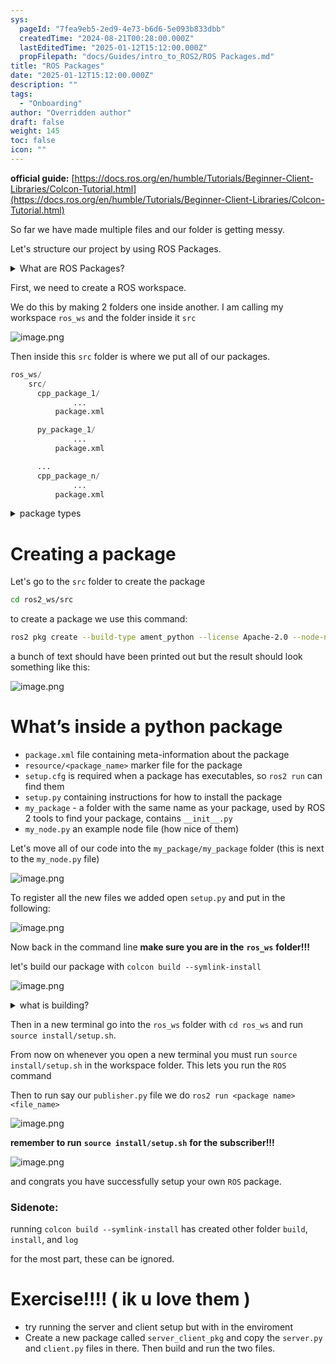 ```yaml
---
sys:
  pageId: "7fea9eb5-2ed9-4e73-b6d6-5e093b833dbb"
  createdTime: "2024-08-21T00:28:00.000Z"
  lastEditedTime: "2025-01-12T15:12:00.000Z"
  propFilepath: "docs/Guides/intro_to_ROS2/ROS Packages.md"
title: "ROS Packages"
date: "2025-01-12T15:12:00.000Z"
description: ""
tags:
  - "Onboarding"
author: "Overridden author"
draft: false
weight: 145
toc: false
icon: ""
---
```


**official guide:** [https://docs.ros.org/en/humble/Tutorials/Beginner-Client-Libraries/Colcon-Tutorial.html](https://docs.ros.org/en/humble/Tutorials/Beginner-Client-Libraries/Colcon-Tutorial.html)

So far we have made multiple files and our folder is getting messy.

Let's structure our project by using ROS Packages.

<details>

<summary>What are ROS Packages?</summary>

ROS Packages are, as the name implies, packages of code that are highly sharable between ROS developers.

They consist of a folder, `package.xml` file, and source code

```python
      cpp_package_1/
		      ... imagine much code files here ..
          package.xml
```

</details>

First, we need to create a ROS workspace.

We do this by making 2 folders one inside another. I am calling my workspace `ros_ws` and the folder inside it `src`

![image.png](https://prod-files-secure.s3.us-west-2.amazonaws.com/d518164a-d88e-44d1-a4ee-3adb3bd8bce0/70706947-fd18-4537-a67b-e12946812d31/image.png?X-Amz-Algorithm=AWS4-HMAC-SHA256&X-Amz-Content-Sha256=UNSIGNED-PAYLOAD&X-Amz-Credential=ASIAZI2LB466RR3AYZB7%2F20250204%2Fus-west-2%2Fs3%2Faws4_request&X-Amz-Date=20250204T140753Z&X-Amz-Expires=3600&X-Amz-Security-Token=IQoJb3JpZ2luX2VjEBUaCXVzLXdlc3QtMiJHMEUCIQDafWpxkmUpTyvo8Ay8JBWr%2Br9ORAPSrqq0Kk%2Bx%2Fw%2Fg7QIgBNQgudHgldMJHFaX3ayAeUFX5JC4PIp%2FuqKLKIAH9lMq%2FwMILhAAGgw2Mzc0MjMxODM4MDUiDNBsUuBkMg7vxFGeRCrcAwwJl%2BbBHz3N7CcoYYpv8IkIXf7lWyYgzncLzNxp22sTOGgk7DXFv%2FAvuionQgt3Q%2FWSUBlhY%2BUvvV5Md92YbIf52yd8PoiebuU%2F7Ja3YEDLIkgPAH6yz0UoXLr3kdHnZTFpIZ3AMGjl60O3KpWQCdbhUVv23c1Y1IX3uf7O6Wb8%2BQHt5whPsOemai544vDgFmdNYXzsc0bF%2FCUwL%2BVyDUsLGFjS5Y%2Bhl%2FOFp1UtCgKpl%2BsDD4IL8wXESTYMPpJqToVMKWT3dHHAytcssj%2B3d7b9MPShok9TtsX3Ems1j6krlj3TVXdpGeXS%2BqXX%2BlmI5dJpv%2FR0WlrQWpIX9xgsGfcu6015BmKgr6%2BFIQfVN%2BXeRA9OqpYI4GtF9UNIRzAmou1ulcYbrLarnT%2BiIGl%2FqvZxL21kTJM6Xw1I3JpUVgowsKnI6K%2BG2JGokJ7ZaEIt8zDrCxGGqhpJ59Qud92IoSSizJvJyv5QffHlwwdTW094p7my4GvxcwuVoK0KaVKZcBpF4OGcQzzCdsRTVGp%2FTe5ugMwlH%2F%2FSZ4Mh933KlM1pjLA%2F6GFAswt6w0qLdgeuLsM4QE6VFcx27TjyA%2BUidoJZCJHNxDgOU5uRfaF3ccwr%2BvgN%2BB1LrGHKTmQpMJ6fiL0GOqUBJQCMSx8RsXHtuW%2BntEs8SACkCmJcy9qni%2By3ELem6R9wy579yIp9rkwqV08lL5aSqvSFQ4FCsJIv1T61kPPgQUpqL7MLeiwelmFZerMJaRbqz0AfbseCbOhtfGZTA2oTasM%2BAPgLBCnXqGo6pwpGaWA9HvOtEwGITgDF863pSNXwbdG1MSkpW%2FZoSdVQEo57AH1Tzkei9ApDox5r%2BDEJBfulWO4p&X-Amz-Signature=133df2012b64202d2a0028a576221857896b31f0459c7e91811c401718a20457&X-Amz-SignedHeaders=host&x-id=GetObject)

Then inside this `src` folder is where we put all of our packages.

```python
ros_ws/
    src/
      cpp_package_1/
		      ...
          package.xml

      py_package_1/
		      ...
          package.xml

      ...
      cpp_package_n/
		      ...
          package.xml

```

<details>

<summary>package types</summary>

packages can be either `C++` or python.

the intern file structure is different for each but for this guide we will stick to creating python packages

</details>

# Creating a package

Let's go to the `src` folder to create the package

```bash
cd ros2_ws/src
```

to create a package we use this command:

```bash
ros2 pkg create --build-type ament_python --license Apache-2.0 --node-name my_node my_package
```

a bunch of text should have been printed out but the result should look something like this:

![image.png](https://prod-files-secure.s3.us-west-2.amazonaws.com/d518164a-d88e-44d1-a4ee-3adb3bd8bce0/e6cf1e3f-8512-4a3e-b131-079f800bf3e8/image.png?X-Amz-Algorithm=AWS4-HMAC-SHA256&X-Amz-Content-Sha256=UNSIGNED-PAYLOAD&X-Amz-Credential=ASIAZI2LB466RR3AYZB7%2F20250204%2Fus-west-2%2Fs3%2Faws4_request&X-Amz-Date=20250204T140753Z&X-Amz-Expires=3600&X-Amz-Security-Token=IQoJb3JpZ2luX2VjEBUaCXVzLXdlc3QtMiJHMEUCIQDafWpxkmUpTyvo8Ay8JBWr%2Br9ORAPSrqq0Kk%2Bx%2Fw%2Fg7QIgBNQgudHgldMJHFaX3ayAeUFX5JC4PIp%2FuqKLKIAH9lMq%2FwMILhAAGgw2Mzc0MjMxODM4MDUiDNBsUuBkMg7vxFGeRCrcAwwJl%2BbBHz3N7CcoYYpv8IkIXf7lWyYgzncLzNxp22sTOGgk7DXFv%2FAvuionQgt3Q%2FWSUBlhY%2BUvvV5Md92YbIf52yd8PoiebuU%2F7Ja3YEDLIkgPAH6yz0UoXLr3kdHnZTFpIZ3AMGjl60O3KpWQCdbhUVv23c1Y1IX3uf7O6Wb8%2BQHt5whPsOemai544vDgFmdNYXzsc0bF%2FCUwL%2BVyDUsLGFjS5Y%2Bhl%2FOFp1UtCgKpl%2BsDD4IL8wXESTYMPpJqToVMKWT3dHHAytcssj%2B3d7b9MPShok9TtsX3Ems1j6krlj3TVXdpGeXS%2BqXX%2BlmI5dJpv%2FR0WlrQWpIX9xgsGfcu6015BmKgr6%2BFIQfVN%2BXeRA9OqpYI4GtF9UNIRzAmou1ulcYbrLarnT%2BiIGl%2FqvZxL21kTJM6Xw1I3JpUVgowsKnI6K%2BG2JGokJ7ZaEIt8zDrCxGGqhpJ59Qud92IoSSizJvJyv5QffHlwwdTW094p7my4GvxcwuVoK0KaVKZcBpF4OGcQzzCdsRTVGp%2FTe5ugMwlH%2F%2FSZ4Mh933KlM1pjLA%2F6GFAswt6w0qLdgeuLsM4QE6VFcx27TjyA%2BUidoJZCJHNxDgOU5uRfaF3ccwr%2BvgN%2BB1LrGHKTmQpMJ6fiL0GOqUBJQCMSx8RsXHtuW%2BntEs8SACkCmJcy9qni%2By3ELem6R9wy579yIp9rkwqV08lL5aSqvSFQ4FCsJIv1T61kPPgQUpqL7MLeiwelmFZerMJaRbqz0AfbseCbOhtfGZTA2oTasM%2BAPgLBCnXqGo6pwpGaWA9HvOtEwGITgDF863pSNXwbdG1MSkpW%2FZoSdVQEo57AH1Tzkei9ApDox5r%2BDEJBfulWO4p&X-Amz-Signature=59796e62e365ac2a0b0999515dfd68d5f437f9127c32b083c1aa4444816857c0&X-Amz-SignedHeaders=host&x-id=GetObject)

# What’s inside a python package

- `package.xml` file containing meta-information about the package
- `resource/<package_name>` marker file for the package
- `setup.cfg` is required when a package has executables, so `ros2 run` can find them
- `setup.py` containing instructions for how to install the package
- `my_package` - a folder with the same name as your package, used by ROS 2 tools to find your package, contains `__init__.py`
- `my_node.py` an example node file (how nice of them)

Let's move all of our code into the `my_package/my_package` folder (this is next to the `my_node.py` file)

![image.png](https://prod-files-secure.s3.us-west-2.amazonaws.com/d518164a-d88e-44d1-a4ee-3adb3bd8bce0/9ce58f11-0da9-4d3e-b86d-506a9685d378/image.png?X-Amz-Algorithm=AWS4-HMAC-SHA256&X-Amz-Content-Sha256=UNSIGNED-PAYLOAD&X-Amz-Credential=ASIAZI2LB466RR3AYZB7%2F20250204%2Fus-west-2%2Fs3%2Faws4_request&X-Amz-Date=20250204T140753Z&X-Amz-Expires=3600&X-Amz-Security-Token=IQoJb3JpZ2luX2VjEBUaCXVzLXdlc3QtMiJHMEUCIQDafWpxkmUpTyvo8Ay8JBWr%2Br9ORAPSrqq0Kk%2Bx%2Fw%2Fg7QIgBNQgudHgldMJHFaX3ayAeUFX5JC4PIp%2FuqKLKIAH9lMq%2FwMILhAAGgw2Mzc0MjMxODM4MDUiDNBsUuBkMg7vxFGeRCrcAwwJl%2BbBHz3N7CcoYYpv8IkIXf7lWyYgzncLzNxp22sTOGgk7DXFv%2FAvuionQgt3Q%2FWSUBlhY%2BUvvV5Md92YbIf52yd8PoiebuU%2F7Ja3YEDLIkgPAH6yz0UoXLr3kdHnZTFpIZ3AMGjl60O3KpWQCdbhUVv23c1Y1IX3uf7O6Wb8%2BQHt5whPsOemai544vDgFmdNYXzsc0bF%2FCUwL%2BVyDUsLGFjS5Y%2Bhl%2FOFp1UtCgKpl%2BsDD4IL8wXESTYMPpJqToVMKWT3dHHAytcssj%2B3d7b9MPShok9TtsX3Ems1j6krlj3TVXdpGeXS%2BqXX%2BlmI5dJpv%2FR0WlrQWpIX9xgsGfcu6015BmKgr6%2BFIQfVN%2BXeRA9OqpYI4GtF9UNIRzAmou1ulcYbrLarnT%2BiIGl%2FqvZxL21kTJM6Xw1I3JpUVgowsKnI6K%2BG2JGokJ7ZaEIt8zDrCxGGqhpJ59Qud92IoSSizJvJyv5QffHlwwdTW094p7my4GvxcwuVoK0KaVKZcBpF4OGcQzzCdsRTVGp%2FTe5ugMwlH%2F%2FSZ4Mh933KlM1pjLA%2F6GFAswt6w0qLdgeuLsM4QE6VFcx27TjyA%2BUidoJZCJHNxDgOU5uRfaF3ccwr%2BvgN%2BB1LrGHKTmQpMJ6fiL0GOqUBJQCMSx8RsXHtuW%2BntEs8SACkCmJcy9qni%2By3ELem6R9wy579yIp9rkwqV08lL5aSqvSFQ4FCsJIv1T61kPPgQUpqL7MLeiwelmFZerMJaRbqz0AfbseCbOhtfGZTA2oTasM%2BAPgLBCnXqGo6pwpGaWA9HvOtEwGITgDF863pSNXwbdG1MSkpW%2FZoSdVQEo57AH1Tzkei9ApDox5r%2BDEJBfulWO4p&X-Amz-Signature=eab2058f4c335a166132715409433e127331d5ff02dceaa55fd13222836ee976&X-Amz-SignedHeaders=host&x-id=GetObject)

To register all the new files we added open `setup.py` and put in the following:

![image.png](https://prod-files-secure.s3.us-west-2.amazonaws.com/d518164a-d88e-44d1-a4ee-3adb3bd8bce0/1cd7c262-4cae-4496-9d75-c178537d24a2/image.png?X-Amz-Algorithm=AWS4-HMAC-SHA256&X-Amz-Content-Sha256=UNSIGNED-PAYLOAD&X-Amz-Credential=ASIAZI2LB466RR3AYZB7%2F20250204%2Fus-west-2%2Fs3%2Faws4_request&X-Amz-Date=20250204T140753Z&X-Amz-Expires=3600&X-Amz-Security-Token=IQoJb3JpZ2luX2VjEBUaCXVzLXdlc3QtMiJHMEUCIQDafWpxkmUpTyvo8Ay8JBWr%2Br9ORAPSrqq0Kk%2Bx%2Fw%2Fg7QIgBNQgudHgldMJHFaX3ayAeUFX5JC4PIp%2FuqKLKIAH9lMq%2FwMILhAAGgw2Mzc0MjMxODM4MDUiDNBsUuBkMg7vxFGeRCrcAwwJl%2BbBHz3N7CcoYYpv8IkIXf7lWyYgzncLzNxp22sTOGgk7DXFv%2FAvuionQgt3Q%2FWSUBlhY%2BUvvV5Md92YbIf52yd8PoiebuU%2F7Ja3YEDLIkgPAH6yz0UoXLr3kdHnZTFpIZ3AMGjl60O3KpWQCdbhUVv23c1Y1IX3uf7O6Wb8%2BQHt5whPsOemai544vDgFmdNYXzsc0bF%2FCUwL%2BVyDUsLGFjS5Y%2Bhl%2FOFp1UtCgKpl%2BsDD4IL8wXESTYMPpJqToVMKWT3dHHAytcssj%2B3d7b9MPShok9TtsX3Ems1j6krlj3TVXdpGeXS%2BqXX%2BlmI5dJpv%2FR0WlrQWpIX9xgsGfcu6015BmKgr6%2BFIQfVN%2BXeRA9OqpYI4GtF9UNIRzAmou1ulcYbrLarnT%2BiIGl%2FqvZxL21kTJM6Xw1I3JpUVgowsKnI6K%2BG2JGokJ7ZaEIt8zDrCxGGqhpJ59Qud92IoSSizJvJyv5QffHlwwdTW094p7my4GvxcwuVoK0KaVKZcBpF4OGcQzzCdsRTVGp%2FTe5ugMwlH%2F%2FSZ4Mh933KlM1pjLA%2F6GFAswt6w0qLdgeuLsM4QE6VFcx27TjyA%2BUidoJZCJHNxDgOU5uRfaF3ccwr%2BvgN%2BB1LrGHKTmQpMJ6fiL0GOqUBJQCMSx8RsXHtuW%2BntEs8SACkCmJcy9qni%2By3ELem6R9wy579yIp9rkwqV08lL5aSqvSFQ4FCsJIv1T61kPPgQUpqL7MLeiwelmFZerMJaRbqz0AfbseCbOhtfGZTA2oTasM%2BAPgLBCnXqGo6pwpGaWA9HvOtEwGITgDF863pSNXwbdG1MSkpW%2FZoSdVQEo57AH1Tzkei9ApDox5r%2BDEJBfulWO4p&X-Amz-Signature=267a1fa32bcf3ec69f8331d527d14520ed995f4e04ef85f76c35b87282c60b67&X-Amz-SignedHeaders=host&x-id=GetObject)

Now back in the command line **make sure you are in the** **`ros_ws`** **folder!!!**

let's build our package with `colcon build --symlink-install`

![image.png](https://prod-files-secure.s3.us-west-2.amazonaws.com/d518164a-d88e-44d1-a4ee-3adb3bd8bce0/2f2a0d27-b173-48fd-b189-5f5c0ce65619/image.png?X-Amz-Algorithm=AWS4-HMAC-SHA256&X-Amz-Content-Sha256=UNSIGNED-PAYLOAD&X-Amz-Credential=ASIAZI2LB466RR3AYZB7%2F20250204%2Fus-west-2%2Fs3%2Faws4_request&X-Amz-Date=20250204T140753Z&X-Amz-Expires=3600&X-Amz-Security-Token=IQoJb3JpZ2luX2VjEBUaCXVzLXdlc3QtMiJHMEUCIQDafWpxkmUpTyvo8Ay8JBWr%2Br9ORAPSrqq0Kk%2Bx%2Fw%2Fg7QIgBNQgudHgldMJHFaX3ayAeUFX5JC4PIp%2FuqKLKIAH9lMq%2FwMILhAAGgw2Mzc0MjMxODM4MDUiDNBsUuBkMg7vxFGeRCrcAwwJl%2BbBHz3N7CcoYYpv8IkIXf7lWyYgzncLzNxp22sTOGgk7DXFv%2FAvuionQgt3Q%2FWSUBlhY%2BUvvV5Md92YbIf52yd8PoiebuU%2F7Ja3YEDLIkgPAH6yz0UoXLr3kdHnZTFpIZ3AMGjl60O3KpWQCdbhUVv23c1Y1IX3uf7O6Wb8%2BQHt5whPsOemai544vDgFmdNYXzsc0bF%2FCUwL%2BVyDUsLGFjS5Y%2Bhl%2FOFp1UtCgKpl%2BsDD4IL8wXESTYMPpJqToVMKWT3dHHAytcssj%2B3d7b9MPShok9TtsX3Ems1j6krlj3TVXdpGeXS%2BqXX%2BlmI5dJpv%2FR0WlrQWpIX9xgsGfcu6015BmKgr6%2BFIQfVN%2BXeRA9OqpYI4GtF9UNIRzAmou1ulcYbrLarnT%2BiIGl%2FqvZxL21kTJM6Xw1I3JpUVgowsKnI6K%2BG2JGokJ7ZaEIt8zDrCxGGqhpJ59Qud92IoSSizJvJyv5QffHlwwdTW094p7my4GvxcwuVoK0KaVKZcBpF4OGcQzzCdsRTVGp%2FTe5ugMwlH%2F%2FSZ4Mh933KlM1pjLA%2F6GFAswt6w0qLdgeuLsM4QE6VFcx27TjyA%2BUidoJZCJHNxDgOU5uRfaF3ccwr%2BvgN%2BB1LrGHKTmQpMJ6fiL0GOqUBJQCMSx8RsXHtuW%2BntEs8SACkCmJcy9qni%2By3ELem6R9wy579yIp9rkwqV08lL5aSqvSFQ4FCsJIv1T61kPPgQUpqL7MLeiwelmFZerMJaRbqz0AfbseCbOhtfGZTA2oTasM%2BAPgLBCnXqGo6pwpGaWA9HvOtEwGITgDF863pSNXwbdG1MSkpW%2FZoSdVQEo57AH1Tzkei9ApDox5r%2BDEJBfulWO4p&X-Amz-Signature=d8f64a6e6e02b08d3cb9af16b7a64d2e9e9185e5f72f4641a55cd27aa2abb064&X-Amz-SignedHeaders=host&x-id=GetObject)

<details>

<summary>what is building?</summary>

if you are a CS major at Rose-Hulman you will learn the answer to this in CSSE132

but TLDR; is it combines all the code files into one program that can be run easily 

</details>

Then in a new terminal go into the `ros_ws` folder with `cd ros_ws` and run `source install/setup.sh`. 

From now on whenever you open a new terminal you must run `source install/setup.sh` in the workspace folder. This lets you run the `ROS` command

Then to run say our `publisher.py` file we do `ros2 run <package name> <file_name>`

![image.png](https://prod-files-secure.s3.us-west-2.amazonaws.com/d518164a-d88e-44d1-a4ee-3adb3bd8bce0/4f4b1219-3a44-4632-aa0a-ce3471699f59/image.png?X-Amz-Algorithm=AWS4-HMAC-SHA256&X-Amz-Content-Sha256=UNSIGNED-PAYLOAD&X-Amz-Credential=ASIAZI2LB466RR3AYZB7%2F20250204%2Fus-west-2%2Fs3%2Faws4_request&X-Amz-Date=20250204T140753Z&X-Amz-Expires=3600&X-Amz-Security-Token=IQoJb3JpZ2luX2VjEBUaCXVzLXdlc3QtMiJHMEUCIQDafWpxkmUpTyvo8Ay8JBWr%2Br9ORAPSrqq0Kk%2Bx%2Fw%2Fg7QIgBNQgudHgldMJHFaX3ayAeUFX5JC4PIp%2FuqKLKIAH9lMq%2FwMILhAAGgw2Mzc0MjMxODM4MDUiDNBsUuBkMg7vxFGeRCrcAwwJl%2BbBHz3N7CcoYYpv8IkIXf7lWyYgzncLzNxp22sTOGgk7DXFv%2FAvuionQgt3Q%2FWSUBlhY%2BUvvV5Md92YbIf52yd8PoiebuU%2F7Ja3YEDLIkgPAH6yz0UoXLr3kdHnZTFpIZ3AMGjl60O3KpWQCdbhUVv23c1Y1IX3uf7O6Wb8%2BQHt5whPsOemai544vDgFmdNYXzsc0bF%2FCUwL%2BVyDUsLGFjS5Y%2Bhl%2FOFp1UtCgKpl%2BsDD4IL8wXESTYMPpJqToVMKWT3dHHAytcssj%2B3d7b9MPShok9TtsX3Ems1j6krlj3TVXdpGeXS%2BqXX%2BlmI5dJpv%2FR0WlrQWpIX9xgsGfcu6015BmKgr6%2BFIQfVN%2BXeRA9OqpYI4GtF9UNIRzAmou1ulcYbrLarnT%2BiIGl%2FqvZxL21kTJM6Xw1I3JpUVgowsKnI6K%2BG2JGokJ7ZaEIt8zDrCxGGqhpJ59Qud92IoSSizJvJyv5QffHlwwdTW094p7my4GvxcwuVoK0KaVKZcBpF4OGcQzzCdsRTVGp%2FTe5ugMwlH%2F%2FSZ4Mh933KlM1pjLA%2F6GFAswt6w0qLdgeuLsM4QE6VFcx27TjyA%2BUidoJZCJHNxDgOU5uRfaF3ccwr%2BvgN%2BB1LrGHKTmQpMJ6fiL0GOqUBJQCMSx8RsXHtuW%2BntEs8SACkCmJcy9qni%2By3ELem6R9wy579yIp9rkwqV08lL5aSqvSFQ4FCsJIv1T61kPPgQUpqL7MLeiwelmFZerMJaRbqz0AfbseCbOhtfGZTA2oTasM%2BAPgLBCnXqGo6pwpGaWA9HvOtEwGITgDF863pSNXwbdG1MSkpW%2FZoSdVQEo57AH1Tzkei9ApDox5r%2BDEJBfulWO4p&X-Amz-Signature=0475774ad276737b60d7113f837bf0fd591186065b539bd4946dc702e63c3bb4&X-Amz-SignedHeaders=host&x-id=GetObject)

**remember to run** **`source install/setup.sh`** **for the subscriber!!!**

![image.png](https://prod-files-secure.s3.us-west-2.amazonaws.com/d518164a-d88e-44d1-a4ee-3adb3bd8bce0/02121119-dad4-49ec-8356-c956108b4243/image.png?X-Amz-Algorithm=AWS4-HMAC-SHA256&X-Amz-Content-Sha256=UNSIGNED-PAYLOAD&X-Amz-Credential=ASIAZI2LB466RR3AYZB7%2F20250204%2Fus-west-2%2Fs3%2Faws4_request&X-Amz-Date=20250204T140753Z&X-Amz-Expires=3600&X-Amz-Security-Token=IQoJb3JpZ2luX2VjEBUaCXVzLXdlc3QtMiJHMEUCIQDafWpxkmUpTyvo8Ay8JBWr%2Br9ORAPSrqq0Kk%2Bx%2Fw%2Fg7QIgBNQgudHgldMJHFaX3ayAeUFX5JC4PIp%2FuqKLKIAH9lMq%2FwMILhAAGgw2Mzc0MjMxODM4MDUiDNBsUuBkMg7vxFGeRCrcAwwJl%2BbBHz3N7CcoYYpv8IkIXf7lWyYgzncLzNxp22sTOGgk7DXFv%2FAvuionQgt3Q%2FWSUBlhY%2BUvvV5Md92YbIf52yd8PoiebuU%2F7Ja3YEDLIkgPAH6yz0UoXLr3kdHnZTFpIZ3AMGjl60O3KpWQCdbhUVv23c1Y1IX3uf7O6Wb8%2BQHt5whPsOemai544vDgFmdNYXzsc0bF%2FCUwL%2BVyDUsLGFjS5Y%2Bhl%2FOFp1UtCgKpl%2BsDD4IL8wXESTYMPpJqToVMKWT3dHHAytcssj%2B3d7b9MPShok9TtsX3Ems1j6krlj3TVXdpGeXS%2BqXX%2BlmI5dJpv%2FR0WlrQWpIX9xgsGfcu6015BmKgr6%2BFIQfVN%2BXeRA9OqpYI4GtF9UNIRzAmou1ulcYbrLarnT%2BiIGl%2FqvZxL21kTJM6Xw1I3JpUVgowsKnI6K%2BG2JGokJ7ZaEIt8zDrCxGGqhpJ59Qud92IoSSizJvJyv5QffHlwwdTW094p7my4GvxcwuVoK0KaVKZcBpF4OGcQzzCdsRTVGp%2FTe5ugMwlH%2F%2FSZ4Mh933KlM1pjLA%2F6GFAswt6w0qLdgeuLsM4QE6VFcx27TjyA%2BUidoJZCJHNxDgOU5uRfaF3ccwr%2BvgN%2BB1LrGHKTmQpMJ6fiL0GOqUBJQCMSx8RsXHtuW%2BntEs8SACkCmJcy9qni%2By3ELem6R9wy579yIp9rkwqV08lL5aSqvSFQ4FCsJIv1T61kPPgQUpqL7MLeiwelmFZerMJaRbqz0AfbseCbOhtfGZTA2oTasM%2BAPgLBCnXqGo6pwpGaWA9HvOtEwGITgDF863pSNXwbdG1MSkpW%2FZoSdVQEo57AH1Tzkei9ApDox5r%2BDEJBfulWO4p&X-Amz-Signature=d9b067101c17a2f0f8cd98e075b895dd940f260fa8b255f6e016048045a5310f&X-Amz-SignedHeaders=host&x-id=GetObject)

and congrats you have successfully setup your own `ROS` package.

### Sidenote:

running `colcon build --symlink-install` has created other folder `build`, `install`, and `log`

for the most part, these can be ignored.

# Exercise!!!! ( ik u love them )

- try running the server and client setup but with in the enviroment
- Create a new package called `server_client_pkg` and copy the `server.py` and `client.py` files in there. Then build and run the two files.
